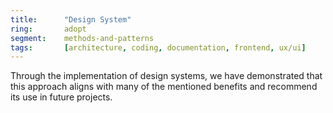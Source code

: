 ```yaml
---
title:      "Design System"
ring:       adopt
segment:    methods-and-patterns
tags:       [architecture, coding, documentation, frontend, ux/ui]
---
```


Through the implementation of design systems, we have demonstrated that this approach aligns with many of the mentioned benefits and recommend its use in future projects.

